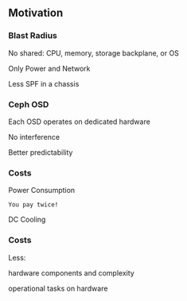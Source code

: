 ## Motivation


<!-- Slide -->
### Blast Radius

No shared: CPU, memory, storage backplane, or OS
<!-- .element class="fragment" -->

Only Power and Network
<!-- .element class="fragment" -->

Less SPF in a chassis
<!-- .element class="fragment" -->


<!-- Slide -->
### Ceph OSD

Each OSD operates on dedicated hardware
<!-- .element class="fragment" -->

No interference
<!-- .element class="fragment" -->

Better predictability
<!-- .element class="fragment" -->



<!-- Slide -->
### Costs

Power Consumption
<!-- .element class="fragment" -->

`You pay twice!`
<!-- .element class="fragment" -->

DC Cooling
<!-- .element class="fragment" -->


<!-- Slide -->
### Costs

Less:
<!-- .element class="fragment" -->

hardware components and complexity
<!-- .element class="fragment" -->

operational tasks on hardware
<!-- .element class="fragment" -->

